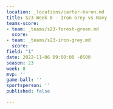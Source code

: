 ```yaml
---
location: _locations/carter-baron.md
title: S23 Week 8 - Iron Grey vs Navy
teams-score:
- team: _teams/s23-forest-green.md
  score: 
- team: _teams/s23-iron-grey.md
  score: 
field: "1"
date: 2022-11-06 09:00:00 -0500
season: 23
week: 8
mvp: ''
game-ball: ''
sportsperson: ''
published: false

---
```

